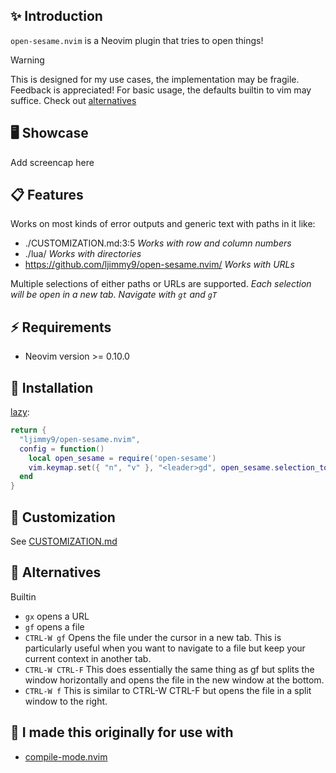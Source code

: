 ## ✨ Introduction 

`open-sesame.nvim` is a Neovim plugin that tries to open things! 

> [!WARNING]
> This is designed for my use cases, the implementation may be fragile. Feedback is appreciated!
> For basic usage, the defaults builtin to vim may suffice. Check out [alternatives](#👀-alternatives)

## 🖥️ Showcase
Add screencap here

## 📋 Features

Works on most kinds of error outputs and generic text with paths in it like:

- ./CUSTOMIZATION.md:3:5 *Works with row and column numbers*
- ./lua/ *Works with directories*
- https://github.com/ljimmy9/open-sesame.nvim/ *Works with URLs*

Multiple selections of either paths or URLs are supported. *Each selection will be open
in a new tab. Navigate with `gt` and `gT`*

## ⚡️ Requirements

- Neovim version >= 0.10.0

## 🔨 Installation

[lazy](https://github.com/folke/lazy.nvim):

```lua
return {
  "ljimmy9/open-sesame.nvim",
  config = function()
    local open_sesame = require('open-sesame')
    vim.keymap.set({ "n", "v" }, "<leader>gd", open_sesame.selection_to_path, { noremap = true })
  end
}
```

## 📜 Customization

See [CUSTOMIZATION.md](https://github.com/ljimmy9/open-sesame.nvim/CUSTOMIZATION.md)

## 👀 Alternatives

Builtin 
- `gx` opens a URL
- `gf` opens a file
- `CTRL-W gf` Opens the file under the cursor in a new tab. This is particularly useful when you want to navigate to a file but keep your current context in another tab.
- `CTRL-W CTRL-F` This does essentially the same thing as gf but splits the window horizontally and opens the file in the new window at the bottom.
- `CTRL-W f` This is similar to CTRL-W CTRL-F but opens the file in a split window to the right.


## 🙏 I made this originally for use with

- [compile-mode.nvim](https://github.com/ej-shafran/compile-mode.nvim)

